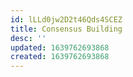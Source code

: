 ```yaml
---
id: lLLd0jw2D2t46Qds4SCEZ
title: Consensus Building
desc: ''
updated: 1639762693868
created: 1639762693868
---
```


